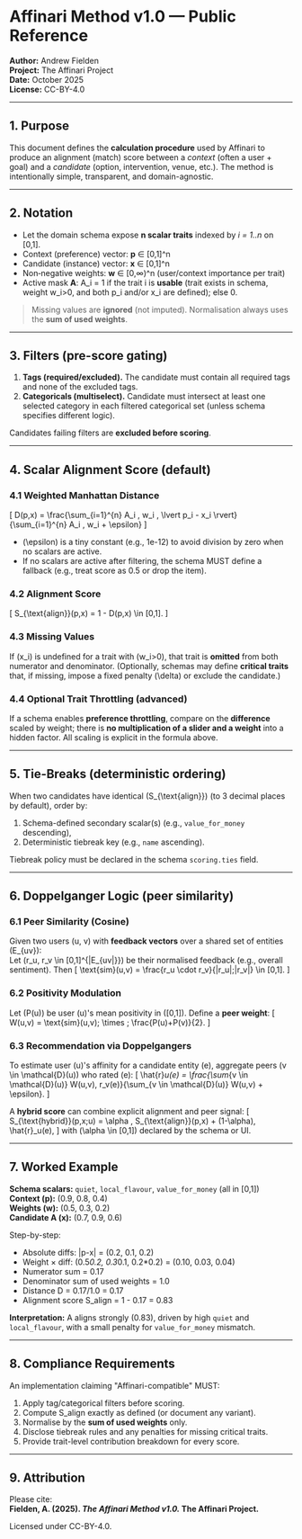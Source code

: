 # Affinari Method v1.0 — Public Reference
**Author:** Andrew Fielden  
**Project:** The Affinari Project  
**Date:** October 2025  
**License:** CC-BY-4.0

---

## 1. Purpose
This document defines the **calculation procedure** used by Affinari to produce an alignment (match) score between a *context* (often a user + goal) and a *candidate* (option, intervention, venue, etc.). The method is intentionally simple, transparent, and domain-agnostic.

---

## 2. Notation
- Let the domain schema expose **n scalar traits** indexed by *i = 1..n* on [0,1].  
- Context (preference) vector: **p** ∈ [0,1]^n  
- Candidate (instance) vector: **x** ∈ [0,1]^n  
- Non‑negative weights: **w** ∈ [0,∞)^n (user/context importance per trait)  
- Active mask **A**: A_i = 1 if the trait i is **usable** (trait exists in schema, weight w_i>0, and both p_i and/or x_i are defined); else 0.

> Missing values are **ignored** (not imputed). Normalisation always uses the **sum of used weights**.

---

## 3. Filters (pre-score gating)
1. **Tags (required/excluded).** The candidate must contain all required tags and none of the excluded tags.  
2. **Categoricals (multiselect).** Candidate must intersect at least one selected category in each filtered categorical set (unless schema specifies different logic).  

Candidates failing filters are **excluded before scoring**.

---

## 4. Scalar Alignment Score (default)
### 4.1 Weighted Manhattan Distance
\[
D(p,x) = \frac{\sum_{i=1}^{n} A_i \, w_i \, \lvert p_i - x_i \rvert}{\sum_{i=1}^{n} A_i \, w_i + \epsilon}
\]
- \(\epsilon\) is a tiny constant (e.g., 1e-12) to avoid division by zero when no scalars are active.  
- If no scalars are active after filtering, the schema MUST define a fallback (e.g., treat score as 0.5 or drop the item).

### 4.2 Alignment Score
\[
S_{\text{align}}(p,x) = 1 - D(p,x) \in [0,1].
\]

### 4.3 Missing Values
If \(x_i\) is undefined for a trait with \(w_i>0\), that trait is **omitted** from both numerator and denominator. (Optionally, schemas may define **critical traits** that, if missing, impose a fixed penalty \(\delta\) or exclude the candidate.)

### 4.4 Optional Trait Throttling (advanced)
If a schema enables **preference throttling**, compare on the **difference** scaled by weight; there is **no multiplication of a slider and a weight** into a hidden factor. All scaling is explicit in the formula above.

---

## 5. Tie-Breaks (deterministic ordering)
When two candidates have identical \(S_{\text{align}}\) (to 3 decimal places by default), order by:
1. Schema-defined secondary scalar(s) (e.g., `value_for_money` descending),  
2. Deterministic tiebreak key (e.g., `name` ascending).

Tiebreak policy must be declared in the schema `scoring.ties` field.

---

## 6. Doppelganger Logic (peer similarity)
### 6.1 Peer Similarity (Cosine)
Given two users \(u, v\) with **feedback vectors** over a shared set of entities \(E_{uv}\):  
Let \(r_u, r_v \in [0,1]^{|E_{uv|}}\) be their normalised feedback (e.g., overall sentiment). Then
\[
\text{sim}(u,v) = \frac{r_u \cdot r_v}{\|r_u\|\;\|r_v\|} \in [0,1].
\]

### 6.2 Positivity Modulation
Let \(P(u)\) be user \(u\)'s mean positivity in \([0,1]\). Define a **peer weight**:
\[
W(u,v) = \text{sim}(u,v)\; \times \; \frac{P(u)+P(v)}{2}.
\]

### 6.3 Recommendation via Doppelgangers
To estimate user \(u\)'s affinity for a candidate entity \(e\), aggregate peers \(v \in \mathcal{D}(u)\) who rated \(e\):
\[
\hat{r}_u(e) = \frac{\sum_{v \in \mathcal{D}(u)} W(u,v)\, r_v(e)}{\sum_{v \in \mathcal{D}(u)} W(u,v) + \epsilon}.
\]

A **hybrid score** can combine explicit alignment and peer signal:
\[
S_{\text{hybrid}}(p,x;u) = \alpha \, S_{\text{align}}(p,x) + (1-\alpha)\, \hat{r}_u(e),
\]
with \(\alpha \in [0,1]\) declared by the schema or UI.

---

## 7. Worked Example
**Schema scalars:** `quiet`, `local_flavour`, `value_for_money` (all in [0,1])  
**Context (p):** (0.9, 0.8, 0.4)  
**Weights (w):** (0.5, 0.3, 0.2)  
**Candidate A (x):** (0.7, 0.9, 0.6)  

Step-by-step:
- Absolute diffs: |p-x| = (0.2, 0.1, 0.2)  
- Weight × diff: (0.5*0.2, 0.3*0.1, 0.2*0.2) = (0.10, 0.03, 0.04)  
- Numerator sum = 0.17  
- Denominator sum of used weights = 1.0  
- Distance D = 0.17/1.0 = 0.17  
- Alignment score S_align = 1 - 0.17 = 0.83

**Interpretation:** A aligns strongly (0.83), driven by high `quiet` and `local_flavour`, with a small penalty for `value_for_money` mismatch.

---

## 8. Compliance Requirements
An implementation claiming "Affinari-compatible" MUST:
1. Apply tag/categorical filters before scoring.  
2. Compute S_align exactly as defined (or document any variant).  
3. Normalise by the **sum of used weights** only.  
4. Disclose tiebreak rules and any penalties for missing critical traits.  
5. Provide trait-level contribution breakdown for every score.  

---

## 9. Attribution
Please cite:  
**Fielden, A. (2025). _The Affinari Method v1.0._ The Affinari Project.**

Licensed under CC-BY-4.0.
